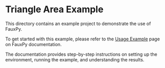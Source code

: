 # Triangle Area Example

This directory contains an 
example project to demonstrate 
the use of FauxPy.

To get started with this example,
please refer to the 
[Usage Example](https://fauxpy.readthedocs.io/en/latest/user/start) 
page on FauxPy documentation.

The documentation provides step-by-step
instructions on setting up the 
environment, running the example, and 
understanding the results.
